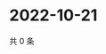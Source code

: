 # 2022-10-21

共 0 条

<!-- BEGIN WEIBO -->
<!-- 最后更新时间 Fri Oct 21 2022 11:49:14 GMT+0800 (China Standard Time) -->

<!-- END WEIBO -->
